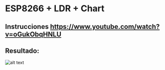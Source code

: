 # ESP8266 + LDR + Chart

## Instrucciones https://www.youtube.com/watch?v=oGukObqHNLU

## Resultado:

![alt text](https://github.com/alfajor144/ESP_8266/blob/master/ESP8266_WS_ASYNC_LDR/esp8266Graf.jpg?raw=true)
